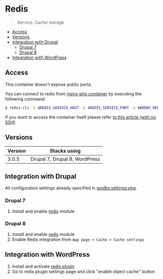 # Redis 

> Service: Cache storage

* [Access](#access)
* [Versions](#versions)
* [Integration with Drupal](#integration-with-drupal)
    * [Drupal 7](#drupal-7)
    * [Drupal 8](#drupal-8)
* [Integration with WordPress](#integration-with-wordpress)

## Access

This container doesn't expose public ports. 

You can connect to redis from [nginx-php container](nginx-php/README.md) by executing the following command:

```bash
$ redis-cli -h $REDIS_SERVICE_HOST -p $REDIS_SERVICE_PORT -a $WODBY_REDIS_PASSWORD
```

If you want to access the container itself please refer [to this article (with no SSH)](access.md).

## Versions

| Version | Stacks using |
| ----- | ----------------------------- |
| 3.0.5 | Drupal 7, Drupal 8, WordPress |

## Integration with Drupal

All configuration settings already specified in [wodby.settings.php](../drupal/wodby-settings-php.md).

### Drupal 7

1. Install and enable <a href="https://www.drupal.org/project/redis" target="_blank">redis</a> module

### Drupal 8

1. Install and enable <a href="https://www.drupal.org/project/redis" target="_blank">redis</a> module
2. Enable Redis integration from `App page > Cache > Cache settings`

## Integration with WordPress

1. Install and activate <a href="https://wordpress.org/plugins/redis-cache/" target="_blank">redis plugin</a>
2. Go to redis plugin settings page and click "enable object cache" button